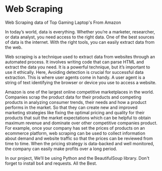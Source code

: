 # Web Scraping
Web Scraping data of Top Gaming Laptop's From Amazon

In today’s world, data is everything. Whether you’re a marketer, researcher, or data analyst, you need access to the right data. One of the best sources of data is the internet. With the right tools, you can easily extract data from the web. 

Web scraping is a technique used to extract data from websites through an automated process. It involves writing code that can parse HTML and extract the data you need. It is a powerful technique, but it’s important to use it ethically.
Here, Avoiding detection is crucial for successful data extraction. This is where user agents come in handy. A user agent is a string of text identifying the browser or device you use to access a website.

Amazon is one of the largest online competitive marketplaces in the world. Companies scrap the product data for their products and competing products in analyzing consumer trends, their needs and how a product performs in the market. So that they can create new and improved marketing strategies like fixing the optimal pricing and quality for their products that suit the market expectations which can be helpful to obtain maximum revenue and dominate over other competitive companies product.
For example, once your company has set the prices of products on an ecommerce platform, web scraping can be used to collect information about demand and website traffic so that the prices can be reviewed from time to time. When the pricing strategy is data-backed and well monitored, the company can easily make profits over a long period.

In our project, We’ll be using Python and the BeautifulSoup library.
Don't forget to install bs4 and requests.
All the Best.
